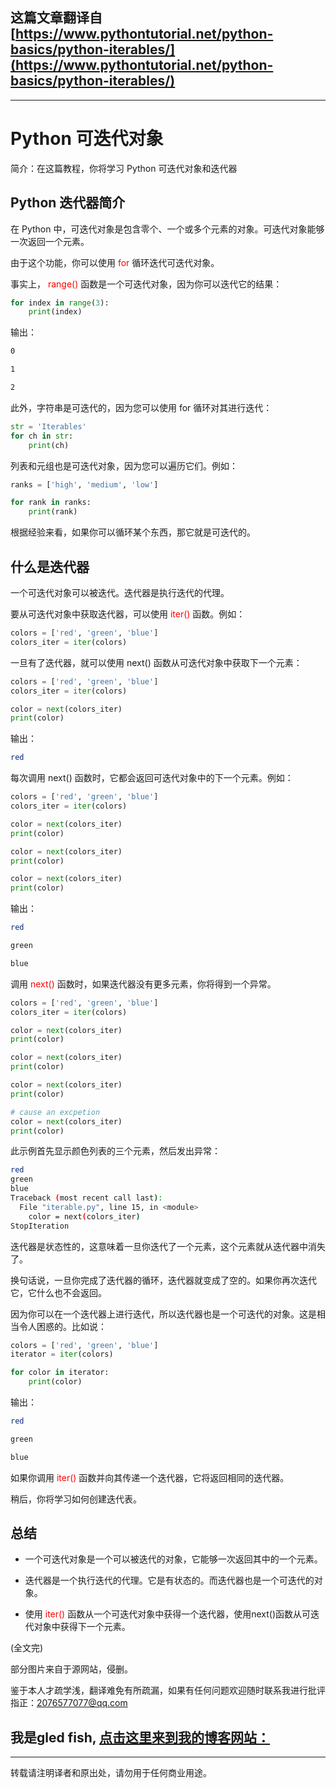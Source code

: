 **这篇文章翻译自**[https://www.pythontutorial.net/python-basics/python-iterables/](https://www.pythontutorial.net/python-basics/python-iterables/)
---
---

# Python 可迭代对象

简介：在这篇教程，你将学习 Python 可迭代对象和迭代器

## Python 迭代器简介

在 Python 中，可迭代对象是包含零个、一个或多个元素的对象。可迭代对象能够一次返回一个元素。

由于这个功能，你可以使用<font color=red> for </font> 循环迭代可迭代对象。

事实上，<font color=red> range() </font>函数是一个可迭代对象，因为你可以迭代它的结果：

```python
for index in range(3):
    print(index)
```

输出：

```bash
0

1

2
```

此外，字符串是可迭代的，因为您可以使用 for 循环对其进行迭代：

```python
str = 'Iterables'
for ch in str:
    print(ch)

```

列表和元组也是可迭代对象，因为您可以遍历它们。例如：

```python
ranks = ['high', 'medium', 'low']

for rank in ranks:
    print(rank)
```

根据经验来看，如果你可以循环某个东西，那它就是可迭代的。

## 什么是迭代器

一个可迭代对象可以被迭代。迭代器是执行迭代的代理。

要从可迭代对象中获取迭代器，可以使用<font color=red> iter() </font>函数。例如：

```python
colors = ['red', 'green', 'blue']
colors_iter = iter(colors)
```

一旦有了迭代器，就可以使用 next() 函数从可迭代对象中获取下一个元素：

```python
colors = ['red', 'green', 'blue']
colors_iter = iter(colors)

color = next(colors_iter)
print(color)
```

输出：

```bash
red 
```

每次调用 next() 函数时，它都会返回可迭代对象中的下一个元素。例如：
```python
colors = ['red', 'green', 'blue']
colors_iter = iter(colors)

color = next(colors_iter)
print(color)

color = next(colors_iter)
print(color)

color = next(colors_iter)
print(color)
```

输出：

```bash
red

green

blue
```

调用<font color=red> next() </font>函数时，如果迭代器没有更多元素，你将得到一个异常。

```python
colors = ['red', 'green', 'blue']
colors_iter = iter(colors)

color = next(colors_iter)
print(color)

color = next(colors_iter)
print(color)

color = next(colors_iter)
print(color)

# cause an excpetion
color = next(colors_iter)
print(color)
```

此示例首先显示颜色列表的三个元素，然后发出异常：

```bash
red
green
blue
Traceback (most recent call last):
  File "iterable.py", line 15, in <module>
    color = next(colors_iter)
StopIteration
```
迭代器是状态性的，这意味着一旦你迭代了一个元素，这个元素就从迭代器中消失了。

换句话说，一旦你完成了迭代器的循环，迭代器就变成了空的。如果你再次迭代它，它什么也不会返回。

因为你可以在一个迭代器上进行迭代，所以迭代器也是一个可迭代的对象。这是相当令人困惑的。比如说：

```python
colors = ['red', 'green', 'blue']
iterator = iter(colors)

for color in iterator:
    print(color)
```

输出：

```bash
red

green

blue
```

如果你调用<font color=red> iter() </font>函数并向其传递一个迭代器，它将返回相同的迭代器。

稍后，你将学习如何创建迭代表。

## 总结
* 一个可迭代对象是一个可以被迭代的对象，它能够一次返回其中的一个元素。

* 迭代器是一个执行迭代的代理。它是有状态的。而迭代器也是一个可迭代的对象。

* 使用<font Color=red> iter() </font>函数从一个可迭代对象中获得一个迭代器，使用next()函数从可迭代对象中获得下一个元素。

(全文完)

部分图片来自于源网站，侵删。

鉴于本人才疏学浅，翻译难免有所疏漏，如果有任何问题欢迎随时联系我进行批评指正：2076577077@qq.com  

我是gled fish, [点击这里来到我的博客网站：](https://gledfish.netlify.app/)
---
---
转载请注明译者和原出处，请勿用于任何商业用途。
